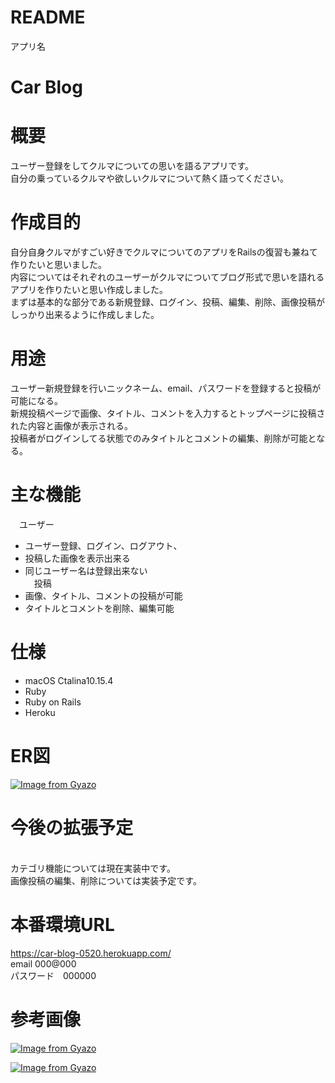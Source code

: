 # README

 アプリ名

# Car Blog

# 概要

ユーザー登録をしてクルマについての思いを語るアプリです。<br>
自分の乗っているクルマや欲しいクルマについて熱く語ってください。
<br>

# 作成目的

自分自身クルマがすごい好きでクルマについてのアプリをRailsの復習も兼ねて作りたいと思いました。<br>
内容についてはそれぞれのユーザーがクルマについてブログ形式で思いを語れるアプリを作りたいと思い作成しました。<br>
まずは基本的な部分である新規登録、ログイン、投稿、編集、削除、画像投稿がしっかり出来るように作成しました。

# 用途

ユーザー新規登録を行いニックネーム、email、パスワードを登録すると投稿が可能になる。<br>
新規投稿ページで画像、タイトル、コメントを入力するとトップページに投稿された内容と画像が表示される。<br>
投稿者がログインしてる状態でのみタイトルとコメントの編集、削除が可能となる。

# 主な機能
　ユーザー<br>
- ユーザー登録、ログイン、ログアウト、<br>
- 投稿した画像を表示出来る<br>
- 同じユーザー名は登録出来ない<br>
　投稿<br>
- 画像、タイトル、コメントの投稿が可能<br>
- タイトルとコメントを削除、編集可能

# 仕様
- macOS Ctalina10.15.4
- Ruby<br>
- Ruby on Rails<br>
- Heroku

# ER図
[![Image from Gyazo](https://i.gyazo.com/afe85a3aa5a29214c0c2c7d547e1fb5d.png)](https://gyazo.com/afe85a3aa5a29214c0c2c7d547e1fb5d)

# 今後の拡張予定
<br>
 カテゴリ機能については現在実装中です。<br>
 画像投稿の編集、削除については実装予定です。

# 本番環境URL

https://car-blog-0520.herokuapp.com/<br>
email 000@000<br>
パスワード　000000

# 参考画像
[![Image from Gyazo](https://i.gyazo.com/e9494bb6fd0ee6d5d88af3bcd191e05e.png)](https://gyazo.com/e9494bb6fd0ee6d5d88af3bcd191e05e)<br>

[![Image from Gyazo](https://i.gyazo.com/4f1739df22d9e8152cac627e645b2797.png)](https://gyazo.com/4f1739df22d9e8152cac627e645b2797)
